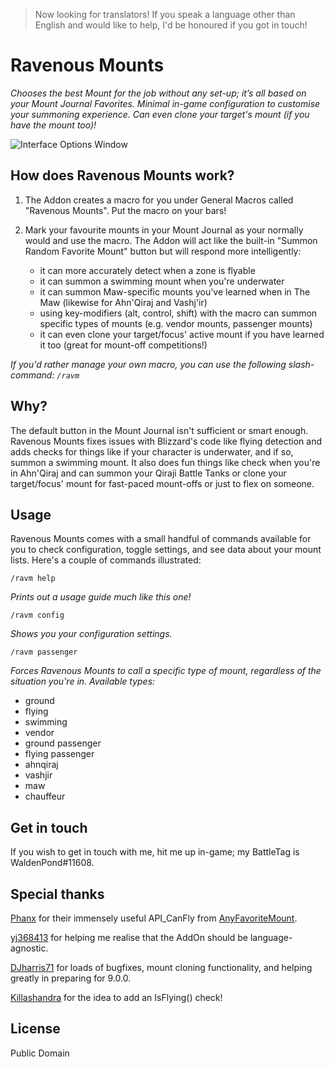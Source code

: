 > Now looking for translators! If you speak a language other than English and would like to help, I'd be honoured if you got in touch!

# Ravenous Mounts

*Chooses the best Mount for the job without any set-up; it’s all based on your Mount Journal Favorites. Minimal in-game configuration to customise your summoning experience. Can even clone your target's mount (if you have the mount too)!*

![Interface Options Window](https://cdn-wow.mmoui.com/preview/pvw73744.png)

## How does Ravenous Mounts work?

1. The Addon creates a macro for you under General Macros called "Ravenous Mounts". Put the macro on your bars!

2. Mark your favourite mounts in your Mount Journal as your normally would and use the macro. The Addon will act like the built-in "Summon Random Favorite Mount" button but will respond more intelligently:
    - it can more accurately detect when a zone is flyable
    - it can summon a swimming mount when you're underwater
    - it can summon Maw-specific mounts you've learned when in The Maw (likewise for Ahn'Qiraj and Vashj'ir)
    - using key-modifiers (alt, control, shift) with the macro can summon specific types of mounts (e.g. vendor mounts, passenger mounts)
    - it can even clone your target/focus' active mount if you have learned it too (great for mount-off competitions!)

*If you'd rather manage your own macro, you can use the following slash-command: `/ravm`*

## Why?

The default button in the Mount Journal isn't sufficient or smart enough. Ravenous Mounts fixes issues with Blizzard's code like flying detection and adds checks for things like if your character is underwater, and if so, summon a swimming mount. It also does fun things like check when you're in Ahn'Qiraj and can summon your Qiraji Battle Tanks or clone your target/focus' mount for fast-paced mount-offs or just to flex on someone.

## Usage

Ravenous Mounts comes with a small handful of commands available for you to check configuration, toggle settings, and see data about your mount lists. Here's a couple of commands illustrated:

`/ravm help`

*Prints out a usage guide much like this one!*

`/ravm config`

*Shows you your configuration settings.*

`/ravm passenger`

*Forces Ravenous Mounts to call a specific type of mount, regardless of the situation you're in. Available types:*

- ground
- flying
- swimming
- vendor
- ground passenger
- flying passenger
- ahnqiraj
- vashjir
- maw
- chauffeur

## Get in touch

If you wish to get in touch with me, hit me up in-game; my BattleTag is WaldenPond#11608.

## Special thanks

[Phanx](https://www.wowinterface.com/forums/member.php?userid=28751) for their immensely useful API_CanFly from [AnyFavoriteMount](https://www.wowinterface.com/downloads/info23261-AnyFavoriteMount.html).

[yj368413](https://www.wowinterface.com/forums/member.php?u=319392%22) for helping me realise that the AddOn should be language-agnostic.

[DJharris71](https://www.curseforge.com/members/djharris71) for loads of bugfixes, mount cloning functionality, and helping greatly in preparing for 9.0.0.

[Killashandra](https://www.wowinterface.com/forums/member.php?u=350162) for the idea to add an IsFlying() check!

## License

Public Domain
